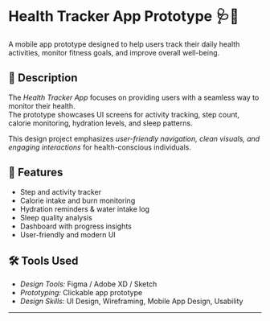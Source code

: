 # Health Tracker App Prototype 🩺📱  

A mobile app prototype designed to help users track their daily health activities, monitor fitness goals, and improve overall well-being.  

## 📖 Description  
The *Health Tracker App* focuses on providing users with a seamless way to monitor their health.  
The prototype showcases UI screens for activity tracking, step count, calorie monitoring, hydration levels, and sleep patterns.  

This design project emphasizes *user-friendly navigation, clean visuals, and engaging interactions* for health-conscious individuals.  

## 🚀 Features  
- Step and activity tracker  
- Calorie intake and burn monitoring  
- Hydration reminders & water intake log  
- Sleep quality analysis  
- Dashboard with progress insights  
- User-friendly and modern UI  

## 🛠 Tools Used  
- *Design Tools:* Figma / Adobe XD / Sketch  
- *Prototyping:* Clickable app prototype  
- *Design Skills:* UI Design, Wireframing, Mobile App Design, Usability  

---
